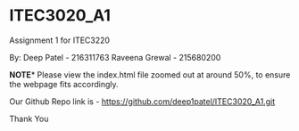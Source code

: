 # ITEC3020_A1
Assignment 1 for ITEC3220

By:
Deep Patel - 216311763
Raveena Grewal - 215680200

******NOTE*******
Please view the index.html file zoomed out at around 50%, to ensure the webpage fits accordingly.

Our Github Repo link is - https://github.com/deep1patel/ITEC3020_A1.git

Thank You